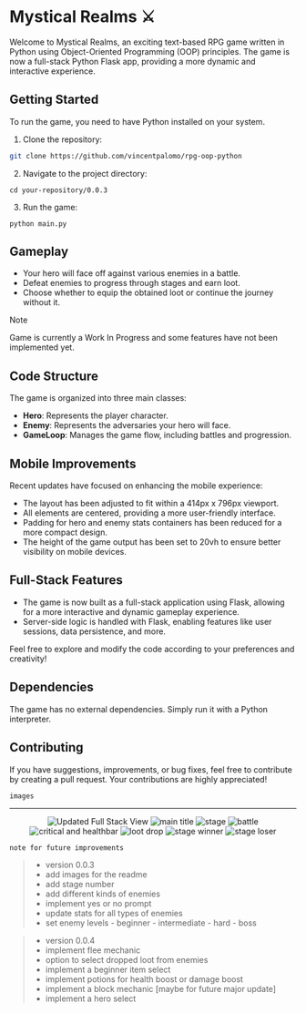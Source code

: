 # Mystical Realms ⚔

Welcome to Mystical Realms, an exciting text-based RPG game written in Python using Object-Oriented Programming (OOP) principles. The game is now a full-stack Python Flask app, providing a more dynamic and interactive experience.

## Getting Started

To run the game, you need to have Python installed on your system.

1. Clone the repository:

```bash
git clone https://github.com/vincentpalomo/rpg-oop-python
```

2. Navigate to the project directory:

```
cd your-repository/0.0.3
```

3. Run the game:

```
python main.py
```

## Gameplay

- Your hero will face off against various enemies in a battle. 
- Defeat enemies to progress through stages and earn loot.
- Choose whether to equip the obtained loot or continue the journey without it.

> [!NOTE]
> Game is currently a Work In Progress and some features have not been implemented yet.

## Code Structure

The game is organized into three main classes:

- **Hero**: Represents the player character.
- **Enemy**: Represents the adversaries your hero will face.
- **GameLoop**: Manages the game flow, including battles and progression.

## Mobile Improvements

Recent updates have focused on enhancing the mobile experience:

- The layout has been adjusted to fit within a 414px x 796px viewport.
- All elements are centered, providing a more user-friendly interface.
- Padding for hero and enemy stats containers has been reduced for a more compact design.
- The height of the game output has been set to 20vh to ensure better visibility on mobile devices.

## Full-Stack Features

- The game is now built as a full-stack application using Flask, allowing for a more interactive and dynamic gameplay experience.
- Server-side logic is handled with Flask, enabling features like user sessions, data persistence, and more.

Feel free to explore and modify the code according to your preferences and creativity!

## Dependencies

The game has no external dependencies. Simply run it with a Python interpreter.

## Contributing

If you have suggestions, improvements, or bug fixes, feel free to contribute by creating a pull request. Your contributions are highly appreciated!

`images`

---

<p align='center'>
<img src='./images/mr-pf.JPG' alt='Updated Full Stack View'>
<img src='./images/main_title.png' alt='main title'>
<img src='./images/stage_implementation.png' alt='stage'>
<img src='./images/Battle.png' alt='battle'>
<img src='./images/critical_and_healthbar.png' alt='critical and healthbar'>
<img src='./images/loot_drop.png' alt='loot drop'>
<img src='./images/stage_winner.png' alt='stage winner'>
<img src='./images/loss_screen2.png' alt='stage loser'>
</p>

`note for future improvements`

> - version 0.0.3
> - add images for the readme
> - add stage number
> - add different kinds of enemies
> - implement yes or no prompt
> - update stats for all types of enemies
> - set enemy levels - beginner - intermediate - hard - boss

> - version 0.0.4
> - implement flee mechanic
> - option to select dropped loot from enemies
> - implement a beginner item select
> - implement potions for health boost or damage boost
> - implement a block mechanic [maybe for future major update]
> - implement a hero select

<!-- > - https://github.com/kamik423/cutie  -->
